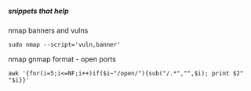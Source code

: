##### snippets that help 


nmap banners and vulns
```
sudo nmap --script='vuln,banner'
```

nmap gnmap format - open ports
```
awk '{for(i=5;i<=NF;i++)if($i~"/open/"){sub("/.*","",$i); print $2" "$i}}'
```



